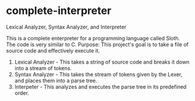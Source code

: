 complete-interpreter
====================

Lexical Analyzer, Syntax Analyzer, and Interpreter


This is a complete enterpreter for a programming language called Sloth. The code is very similar to C.
Purpose: This project's goal is to take a file of source code and effectively execute it.

1. Lexical Analyzer - This takes a string of source code and breaks it down into a stream of tokens.
2. Syntax Analyzer - This takes the stream of tokens given by the Lexer, and places them into a parse tree.
3. Interpeter - This analyzes and executes the parse tree in its predefined order.
